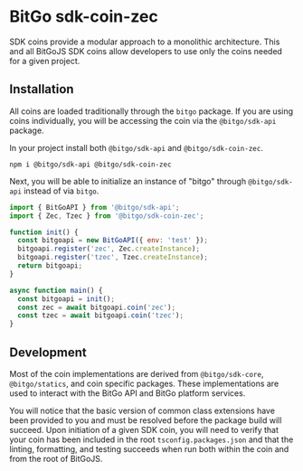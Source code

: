 # BitGo sdk-coin-zec

SDK coins provide a modular approach to a monolithic architecture. This and all BitGoJS SDK coins allow developers to use only the coins needed for a given project.

## Installation

All coins are loaded traditionally through the `bitgo` package. If you are using coins individually, you will be accessing the coin via the `@bitgo/sdk-api` package.

In your project install both `@bitgo/sdk-api` and `@bitgo/sdk-coin-zec`.

```shell
npm i @bitgo/sdk-api @bitgo/sdk-coin-zec
```

Next, you will be able to initialize an instance of "bitgo" through `@bitgo/sdk-api` instead of via `bitgo`.

```javascript
import { BitGoAPI } from '@bitgo/sdk-api';
import { Zec, Tzec } from '@bitgo/sdk-coin-zec';

function init() {
  const bitgoapi = new BitGoAPI({ env: 'test' });
  bitgoapi.register('zec', Zec.createInstance);
  bitgoapi.register('tzec', Tzec.createInstance);
  return bitgoapi;
}

async function main() {
  const bitgoapi = init();
  const zec = await bitgoapi.coin('zec');
  const tzec = await bitgoapi.coin('tzec');
}
```

## Development

Most of the coin implementations are derived from `@bitgo/sdk-core`, `@bitgo/statics`, and coin specific packages. These implementations are used to interact with the BitGo API and BitGo platform services.

You will notice that the basic version of common class extensions have been provided to you and must be resolved before the package build will succeed. Upon initiation of a given SDK coin, you will need to verify that your coin has been included in the root `tsconfig.packages.json` and that the linting, formatting, and testing succeeds when run both within the coin and from the root of BitGoJS.
